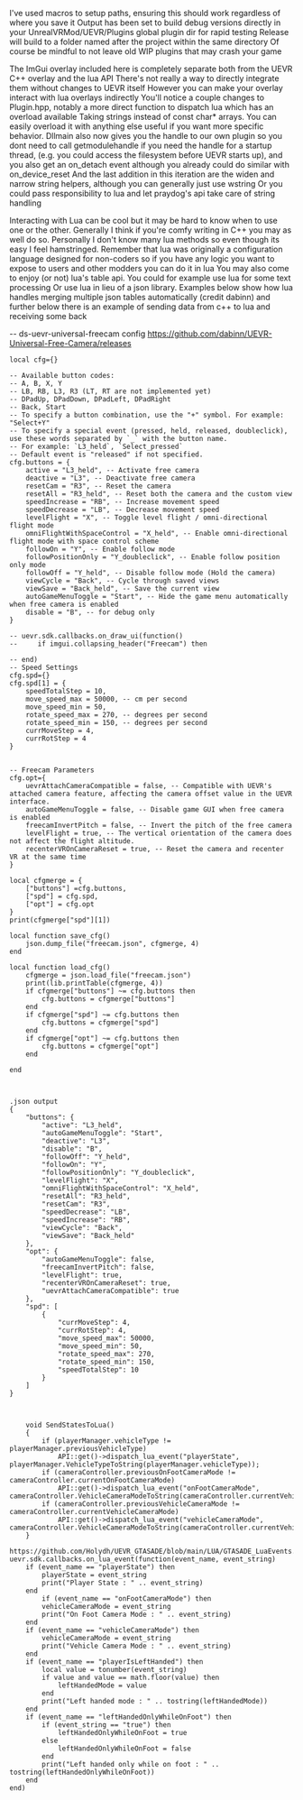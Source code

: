 I've used macros to setup paths, ensuring this should work regardless of where you save it
Output has been set to build debug versions directly in your UnrealVRMod/UEVR/Plugins global plugin dir for rapid testing
Release will build to a folder named after the project within the same directory 
Of course be mindful to not leave old WIP plugins that may crash your game

The ImGui overlay included here is completely separate both from the UEVR C++ overlay and the lua API
There's not really a way to directly integrate them without changes to UEVR itself 
However you can make your overlay interact with lua overlays indirectly 
You'll notice a couple changes to Plugin.hpp, notably a more direct function to dispatch lua which has an overload available 
Taking strings instead of const char* arrays. You can easily overload it with anything else useful if you want more
specific behavior. Dllmain also now gives you the handle to our own plugin so you dont need to call getmodulehandle
if you need the handle for a startup thread, (e.g. you could access the filesystem before UEVR starts up), 
and you also get an on_detach event although you already could do similar with on_device_reset
And the last addition in this iteration are the widen and narrow string helpers, although you can generally just use wstring
Or you could pass responsibility to lua and let praydog's api take care of string handling

Interacting with Lua can be cool but it may be hard to know when to use one or the other. Generally I think if 
you're comfy writing in C++ you may as well do so. Personally I don't know many lua methods 
so even though its easy I feel hamstringed. Remember that lua was originally a configuration language
designed for non-coders so if you have any logic you want to expose to users and other modders you can do it in lua
You may also come to enjoy (or not) lua's table api. You could for example use lua for some text processing 
Or use lua in lieu of a json library. Examples below show how lua handles merging multiple json tables automatically (credit dabinn)
and further below there is an example of sending data from c++ to lua and receiving some back


-- ds-uevr-universal-freecam config 
https://github.com/dabinn/UEVR-Universal-Free-Camera/releases
```
local cfg={}

-- Available button codes:
-- A, B, X, Y 
-- LB, RB, L3, R3 (LT, RT are not implemented yet)
-- DPadUp, DPadDown, DPadLeft, DPadRight
-- Back, Start
-- To specify a button combination, use the "+" symbol. For example: "Select+Y"
-- To specify a special event (pressed, held, released, doubleclick), use these words separated by `_` with the button name.
-- For example: `L3_held`, `Select_pressed` 
-- Default event is "released" if not specified.
cfg.buttons = {
    active = "L3_held", -- Activate free camera
    deactive = "L3", -- Deactivate free camera
    resetCam = "R3", -- Reset the camera
    resetAll = "R3_held", -- Reset both the camera and the custom view
    speedIncrease = "RB", -- Increase movement speed
    speedDecrease = "LB", -- Decrease movement speed
    levelFlight = "X", -- Toggle level flight / omni-directional flight mode
    omniFlightWithSpaceControl = "X_held", -- Enable omni-directional flight mode with space control scheme
    followOn = "Y", -- Enable follow mode
    followPositionOnly = "Y_doubleclick", -- Enable follow position only mode
    followOff = "Y_held", -- Disable follow mode (Hold the camera)
    viewCycle = "Back", -- Cycle through saved views
    viewSave = "Back_held", -- Save the current view
    autoGameMenuToggle = "Start", -- Hide the game menu automatically when free camera is enabled
    disable = "B", -- for debug only
}

-- uevr.sdk.callbacks.on_draw_ui(function()
--     if imgui.collapsing_header("Freecam") then

-- end)
-- Speed Settings
cfg.spd={}
cfg.spd[1] = {
    speedTotalStep = 10,
    move_speed_max = 50000, -- cm per second
    move_speed_min = 50,
    rotate_speed_max = 270, -- degrees per second
    rotate_speed_min = 150, -- degrees per second
    currMoveStep = 4,
    currRotStep = 4
}


-- Freecam Parameters
cfg.opt={
    uevrAttachCameraCompatible = false, -- Compatible with UEVR's attached camera feature, affecting the camera offset value in the UEVR interface.
    autoGameMenuToggle = false, -- Disable game GUI when free camera is enabled
    freecamInvertPitch = false, -- Invert the pitch of the free camera
    levelFlight = true, -- The vertical orientation of the camera does not affect the flight altitude.
    recenterVROnCameraReset = true, -- Reset the camera and recenter VR at the same time
}

local cfgmerge = {
    ["buttons"] =cfg.buttons,
    ["spd"] = cfg.spd,
    ["opt"] = cfg.opt
}
print(cfgmerge["spd"][1])

local function save_cfg()
    json.dump_file("freecam.json", cfgmerge, 4)
end

local function load_cfg()
    cfgmerge = json.load_file("freecam.json")
    print(lib.printTable(cfgmerge, 4))
    if cfgmerge["buttons"] ~= cfg.buttons then
        cfg.buttons = cfgmerge["buttons"]
    end
    if cfgmerge["spd"] ~= cfg.buttons then
        cfg.buttons = cfgmerge["spd"]
    end
    if cfgmerge["opt"] ~= cfg.buttons then
        cfg.buttons = cfgmerge["opt"]
    end

end



.json output
{
    "buttons": {
        "active": "L3_held",
        "autoGameMenuToggle": "Start",
        "deactive": "L3",
        "disable": "B",
        "followOff": "Y_held",
        "followOn": "Y",
        "followPositionOnly": "Y_doubleclick",
        "levelFlight": "X",
        "omniFlightWithSpaceControl": "X_held",
        "resetAll": "R3_held",
        "resetCam": "R3",
        "speedDecrease": "LB",
        "speedIncrease": "RB",
        "viewCycle": "Back",
        "viewSave": "Back_held"
    },
    "opt": {
        "autoGameMenuToggle": false,
        "freecamInvertPitch": false,
        "levelFlight": true,
        "recenterVROnCameraReset": true,
        "uevrAttachCameraCompatible": true
    },
    "spd": [
        {
            "currMoveStep": 4,
            "currRotStep": 4,
            "move_speed_max": 50000,
            "move_speed_min": 50,
            "rotate_speed_max": 270,
            "rotate_speed_min": 150,
            "speedTotalStep": 10
        }
    ]
}



    void SendStatesToLua()
    {
        if (playerManager.vehicleType != playerManager.previousVehicleType)
            API::get()->dispatch_lua_event("playerState", playerManager.VehicleTypeToString(playerManager.vehicleType));
        if (cameraController.previousOnFootCameraMode != cameraController.currentOnFootCameraMode)
            API::get()->dispatch_lua_event("onFootCameraMode", cameraController.VehicleCameraModeToString(cameraController.currentVehicleCameraMode));
        if (cameraController.previousVehicleCameraMode != cameraController.currentVehicleCameraMode)
            API::get()->dispatch_lua_event("vehicleCameraMode", cameraController.VehicleCameraModeToString(cameraController.currentVehicleCameraMode));
    }

https://github.com/Holydh/UEVR_GTASADE/blob/main/LUA/GTASADE_LuaEvents.lua
uevr.sdk.callbacks.on_lua_event(function(event_name, event_string)
    if (event_name == "playerState") then
        playerState = event_string
        print("Player State : " .. event_string)
    end
        if (event_name == "onFootCameraMode") then
        vehicleCameraMode = event_string
        print("On Foot Camera Mode : " .. event_string)
    end
    if (event_name == "vehicleCameraMode") then
        vehicleCameraMode = event_string
        print("Vehicle Camera Mode : " .. event_string)
    end
    if (event_name == "playerIsLeftHanded") then
        local value = tonumber(event_string)
        if value and value == math.floor(value) then
            leftHandedMode = value
        end
        print("Left handed mode : " .. tostring(leftHandedMode))
    end
    if (event_name == "leftHandedOnlyWhileOnFoot") then
        if (event_string == "true") then
            leftHandedOnlyWhileOnFoot = true
        else
            leftHandedOnlyWhileOnFoot = false
        end
        print("Left handed only while on foot : " .. tostring(leftHandedOnlyWhileOnFoot))
    end
end)
```